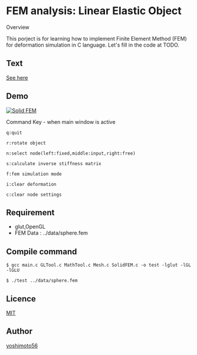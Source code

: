 FEM analysis: Linear Elastic Object 
====

Overview

This porject is for learning how to implement Finite Element Method (FEM) for deformation simulation in C language. Let's fill in the code at TODO.

## Text
[See here](https://github.com/yoshimoto56/solidfem/blob/master/text/FEM_text_en.pdf)

## Demo
[![Solid FEM](https://img.youtube.com/vi/ESifso8Z9a8/0.jpg)](https://www.youtube.com/watch?v=ESifso8Z9a8 "Solid FEM")

Command Key - when main window is active

    q:quit

    r:rotate object

    n:select node(left:fixed,middle:input,right:free)

    s:calculate inverse stiffness matrix

    f:fem simulation mode

    i:clear deformation

    c:clear node settings

## Requirement

- glut,OpenGL
- FEM Data : ../data/sphere.fem

## Compile command

    $ gcc main.c GLTool.c MathTool.c Mesh.c SolidFEM.c -o test -lglut -lGL -lGLU

    $ ./test ../data/sphere.fem

## Licence

[MIT](https://github.com/tcnksm/tool/blob/master/LICENCE)

## Author

[yoshimoto56](https://github.com/yoshimoto56)
